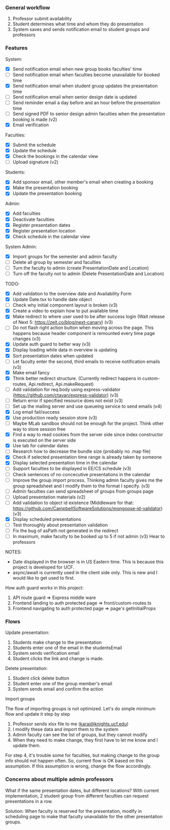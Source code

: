 ### General workflow

1. Professor submit availability
2. Student determines what time and whom they do presentation
3. System saves and sends notification email to student groups and professors

### Features

System: 

- [x] Send notification email when new group books faculties' time
- [ ] Send notification email when faculties become unavailable for booked time
- [x] Send notification email when student gruop updates the presentation time
- [ ] Send notification email when senior design date is updated
- [ ] Send reminder email a day before and an hour before the presentation time
- [ ] Send signed PDF to senior design admin faculties when the presentation booking is made (v2)
- [x] Email verification

Faculties:

- [x] Submit the schedule
- [x] Update the schedule
- [x] Check the bookings in the calendar view
- [ ] Upload signature (v2)

Students:

- [x] Add sponsor email, other member's email when creating a booking
- [x] Make the presentation booking
- [x] Update the presentation booking

Admin:

- [x] Add faculties
- [x] Deactivate faculties
- [x] Register presentation dates
- [x] Register presentation location
- [x] Check schedule in the calendar view

System Admin:

- [x] Import groups for the semester and admin faculty
- [ ] Delete all group by semester and faculties
- [ ] Turn the faculty to admin (create PresentationDate and Location)
- [ ] Turn off the faculty not to admin (Delete PresentationDate and Location)

TODO:

- [x] Add validation to the overview date and Availability Form
- [x] Update Date.tsx to handle date object
- [ ] Check why initial component layout is broken (v3)
- [x] Create a video to explain how to put available time
- [x] Make redirect to where user used to be after success login (Wait release of Next 5: https://zeit.co/blog/next-canary) (v3)
- [ ] Do not flash right action button when moving across the page. This happens because header component is remounted every time page changes (v3)
- [x] Update auth guard to better way (v3)
- [x] Display loading while data in overview is updating
- [x] Sort presentation dates when updated
- [ ] Let faculty enter the second, third emails to receive notification emails (v3)
- [x] Make email fancy
- [x] Think better redirect structure. (Currently redirect happens in custom-routes, Api.redirect, Api.makeRequest)
- [ ] Add validation for req.body using express-validator (https://github.com/ctavan/express-validator) (v3)
- [ ] Return error if specified resource does not exist (v3)
- [ ] Set up the mailing server and use queueing service to send emails (v4)
- [x] Log email fail/success
- [x] Use production ready session store (v3)
- [ ] Maybe MLab sandbox should not be enough for the project. Think other way to store session free
- [x] Find a way to read cookies from the server side since index constructor is executed on the server side
- [x] Use tab for calendar dates
- [ ] Research how to decrease the bundle size (probably no .map file)
- [x] Check if selected presentation time range is already taken by someone
- [x] Display selected presentation time in the calendar
- [ ] Support faculties to be displayed in EE/CS schedule (v3)
- [ ] Check sentences of no concecutive presentations in the calendar
- [ ] Improve the group import process. Thinking admin faculty gives me the group spreadsheet and I modify them to the format I specify. (v3)
- [ ] Admin faculties can send spreadsheet of groups from groups page
- [ ] Upload presentation materials (v2)
- [ ] Add validation to object id existence (Middleware for that: https://github.com/CampbellSoftwareSolutions/mongoose-id-validator) (v3)
- [x] Display scheduled presentations
- [ ] Test thoroughly about presentation validation
- [ ] Fix the bug of asPath not generated in the redirect
- [ ] In maximum, make faculty to be booked up to 5 if not admin (v3) Hear to professors

NOTES:

* Date displayed in the browser is in US Eastern time. This is because this project is developed for UCF.
* async/await is currently used in the client side only. This is new and I would like to get used to first.

How auth guard works in this project:

1. API route guard => Express middle ware
2. Frontend landing to auth protected page => front/custom-routes.ts
3. Frontend navigating to auth protected page => page's getInitialProps

### Flows

Update presentation:

1. Students make change to the presentation
2. Students enter one of the email in the studentsEmail
3. System sends verification email
4. Student clicks the link and change is made. 

Delete presentation:

1. Student click delete button
2. Student enter one of the group member's email
3. System sends email and confirm the action

Import groups

The flow of importing groups is not optimized. Let's do simple minimum flow and update it step by step

1. Professor sends xlsx file to me (karai@knights.ucf.edu)
2. I modify these data and import them to the system
3. Admin faculty can see the list of groups, but they cannot modify
4. When they need to make change, they first have to let me know and I update them.

For step 4, it's trouble some for faculties, but making change to the group info should not happen often. So, current flow is OK based on this assumption.
If this assumption is wrong, change the flow accordingly.

### Concerns about multiple admin professors

What if the same presentation dates, but different locations?
With current implementation, 2 student group from different faculties can request presentations in a row. 

Solution: When faculty is reserved for the presentation, modify in scheduling page to make that faculty unavailable for the other presentation groups.